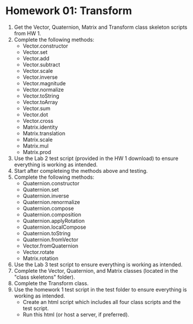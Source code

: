 # Homework 01: Transform

1.  Get the Vector, Quaternion, Matrix and Transform class skeleton scripts from HW 1.
2.  Complete the following methods:
    -   Vector.constructor
    -   Vector.set
    -   Vector.add
    -   Vector.subtract
    -   Vector.scale
    -   Vector.inverse
    -   Vector.magnitude
    -   Vector.normalize
    -   Vector.toString
    -   Vector.toArray
    -   Vector.sum
    -   Vector.dot
    -   Vector.cross
    -   Matrix.identity
    -   Matrix.translation
    -   Matrix.scale
    -   Matrix.mul
    -   Matrix.prod
3.  Use the Lab 2 test script (provided in the HW 1 download) to ensure everything is working as intended.
4. Start after completeing the methods above and testing.
5. Complete the following methods:
    -   Quaternion.constructor
    -   Quaternion.set
    -   Quaternion.inverse
    -   Quaternion.renormalize
    -   Quaternion.compose
    -   Quaternion.composition
    -   Quaternion.applyRotation
    -   Quaternion.localCompose
    -   Quaternion.toString
    -   Quaternion.fromVector
    -   Vector.fromQuaternion
    -   Vector.rotate
    -   Matrix.rotation
6. Use the Lab 3 test script to ensure everything is working as intended.
7.  Complete the Vector, Quaternion, and Matrix classes (located in the "class skeletons" folder).
8.  Complete the Transform class.
9.  Use the homework 1 test script in the test folder to ensure everything is working as intended.
    -   Create an html script which includes all four class scripts and the test script.
    -   Run this html (or host a server, if preferred).